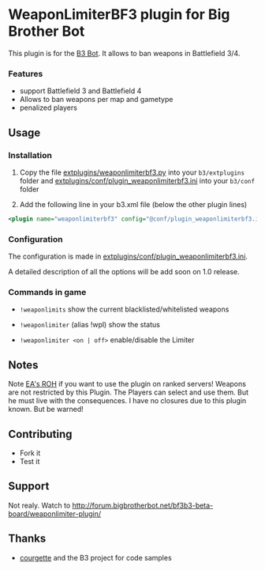 ﻿WeaponLimiterBF3 plugin for Big Brother Bot
===========================================
This plugin is for the [B3 Bot](http://www.bigbrotherbot.net/).
It allows to ban weapons in Battlefield 3/4.

### Features
- support Battlefield 3 and Battlefield 4
- Allows to ban weapons per map and gametype
- penalized players

Usage
-----

### Installation
1. Copy the file [extplugins/weaponlimiterbf3.py](extplugins/weaponlimiterbf3.py) into your `b3/extplugins` folder and
[extplugins/conf/plugin_weaponlimiterbf3.ini](extplugins/conf/plugin_weaponlimiterbf3.ini) into your `b3/conf` folder

2. Add the following line in your b3.xml file (below the other plugin lines)
```xml
<plugin name="weaponlimiterbf3" config="@conf/plugin_weaponlimiterbf3.ini"/>
```

### Configuration
The configuration is made in [extplugins/conf/plugin_weaponlimiterbf3.ini](extplugins/conf/plugin_weaponlimiterbf3.ini).

A detailed description of all the options will be add soon on 1.0 release.

### Commands in game
* ```!weaponlimits``` show the current blacklisted/whitelisted weapons

* ```!weaponlimiter``` (alias !wpl) show the status
* ```!weaponlimiter <on | off>``` enable/disable the Limiter


Notes
-----
Note [EA's ROH](https://help.ea.com/article/battlefield-rules-of-conduct) if you want to use the plugin on ranked servers!
Weapons are not restricted by this Plugin. The Players can select and use them. But he must live with the consequences.
I have no closures due to this plugin known. But be warned!

Contributing
------------
* Fork it
* Test it

Support
-------
Not realy. Watch to http://forum.bigbrotherbot.net/bf3b3-beta-board/weaponlimiter-plugin/

Thanks
------
* [courgette](https://github.com/courgette) and the B3 project for code samples
